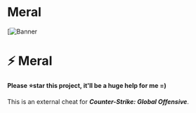 # Meral
[![Banner](https://cdn.discordapp.com/attachments/1107760661380993208/1116348310085705839/Screenshot_20230607_232834_Canva.jpg)


# :zap: Meral
**Please :star:star this project, it'll be a huge help for me =)**

This is an external cheat for **_Counter-Strike: Global Offensive_**.